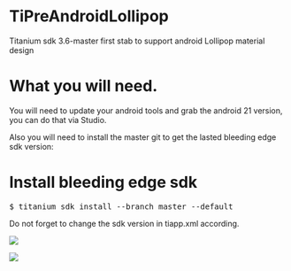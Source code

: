 # TiPreAndroidLollipop
Titanium sdk 3.6-master first stab to support android Lollipop material design


# What you will need.
You will need to update your android tools and grab the android 21 version, you can do that via Studio.

Also you will need to install the master git to get the lasted bleeding edge sdk version:
# Install bleeding edge sdk
<pre>$ titanium sdk install --branch master --default</pre>

Do not forget to change the sdk version in tiapp.xml according.


![](https://s3.amazonaws.com/f.cl.ly/items/3o3M1G47070C06263k2B/Image%202015-01-21%20at%2012.34.47%20AM.png)

![](https://s3.amazonaws.com/f.cl.ly/items/0c1c300N2I3r3w331T2p/Image%202015-01-21%20at%2012.45.37%20AM.png)


